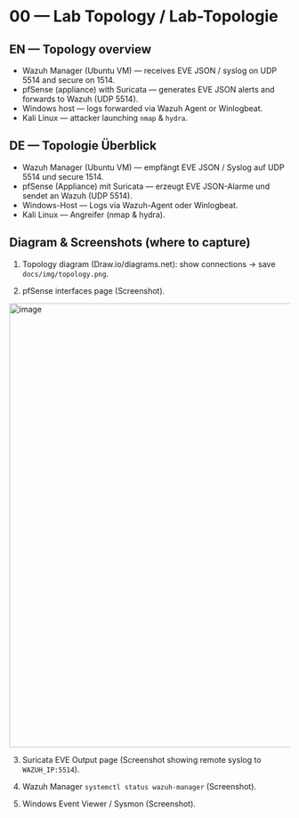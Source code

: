 
# 00 — Lab Topology / Lab-Topologie

## EN — Topology overview
- Wazuh Manager (Ubuntu VM) — receives EVE JSON / syslog on UDP 5514 and secure on 1514.
- pfSense (appliance) with Suricata — generates EVE JSON alerts and forwards to Wazuh (UDP 5514).
- Windows host — logs forwarded via Wazuh Agent or Winlogbeat.
- Kali Linux — attacker launching `nmap` & `hydra`.

## DE — Topologie Überblick
- Wazuh Manager (Ubuntu VM) — empfängt EVE JSON / Syslog auf UDP 5514 und secure 1514.
- pfSense (Appliance) mit Suricata — erzeugt EVE JSON-Alarme und sendet an Wazuh (UDP 5514).
- Windows-Host — Logs via Wazuh-Agent oder Winlogbeat.
- Kali Linux — Angreifer (nmap & hydra).

## Diagram & Screenshots (where to capture)
1. Topology diagram (Draw.io/diagrams.net): show connections -> save `docs/img/topology.png`.


  

2. pfSense interfaces page (Screenshot).

<img width="1777" height="798" alt="image" src="https://github.com/user-attachments/assets/c1f7e51c-9a13-4c6d-8a63-ceb027c0b756" />


3. Suricata EVE Output page (Screenshot showing remote syslog to `WAZUH_IP:5514`).

4. Wazuh Manager `systemctl status wazuh-manager` (Screenshot).
5. Windows Event Viewer / Sysmon (Screenshot).


